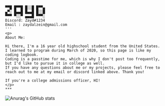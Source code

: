 ```
▀▀█ █▀▀█ █░░█ █▀▀▄
▄▀░ █▄▄█ █▄▄█ █░░█
▀▀▀ ▀░░▀ ▄▄▄█ ▀▀▀░
Discord: Zayd#1234
Email : zaydalzein@gmail.com
'''
<p>
About Me:

Hi there, I'm a 16 year old highschool student from the United States.
I learned to program during March of 2020, so this page is like my coding logbook.
Coding is a passtime for me, which is why I don't post too frequently, but I'd like to pursue it in college as well. 
If you have any questions about me or my projects, please feel free to reach out to me at my email or discord linked above. Thank you!

If you're a college admissions officer, HI! 
</p>
***

```
![Anurag's GitHub stats](https://github-readme-stats.vercel.app/api?username=Zaydo123&show_icons=true&theme=tokyonight)
